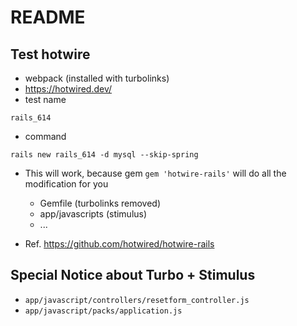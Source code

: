 # README

## Test hotwire

* webpack (installed with turbolinks)
* https://hotwired.dev/
* test name

```
rails_614
```

* command

```
rails new rails_614 -d mysql --skip-spring
```

* This will work, because gem `gem 'hotwire-rails'` will do all the modification for you
  * Gemfile (turbolinks removed)
  * app/javascripts (stimulus)
  * ...

* Ref. https://github.com/hotwired/hotwire-rails


## Special Notice about Turbo + Stimulus

* `app/javascript/controllers/resetform_controller.js`
* `app/javascript/packs/application.js`
